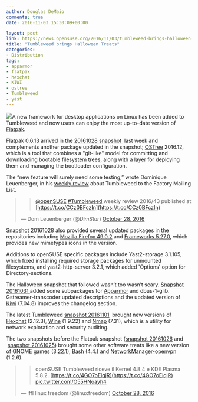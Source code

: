 ```yaml
---
author: Douglas DeMaio
comments: true
date: 2016-11-03 15:30:09+00:00

layout: post
link: https://news.opensuse.org/2016/11/03/tumbleweed-brings-halloween-treats/
title: "Tumbleweed brings Halloween Treats"
categories:
- Distribution
tags:
- apparmor
- flatpak
- hexchat
- KIWI
- ostree
- Tumbleweed
- yast
---
```

![](http://t11.deviantart.net/13Cgm_MTxwVA5G6Zipi1CnBO1wo=/300x200/filters:fixed_height(100,100):origin()/pre03/dea9/th/pre/f/2008/305/3/e/3e18fc7231ad42217914c48bd7c0f6f8.png)A new framework for desktop applications on Linux has been added to Tumbleweed and now users can enjoy the most up-to-date version of [Flatpak](http://flatpak.org/).

Flatpak 0.6.13 arrived in the [20161028 snapshot ](https://lists.opensuse.org/opensuse-factory/2016-10/msg00672.html) last week and complements another package updated in the snapshot; [OSTree](https://ostree.readthedocs.io/en/latest/) 2016.12, which is a tool that combines a "git-like" model for committing and downloading bootable filesystem trees, along with a layer for deploying them and managing the bootloader configuration.

The “new feature will surely need some testing,” wrote Dominique Leuenberger, in his [weekly review](https://lists.opensuse.org/opensuse-factory/2016-10/msg00645.html) about Tumbleweed to the Factory Mailing List.


<blockquote>

> 
> [@openSUSE](https://twitter.com/openSUSE) [#Tumbleweed](https://twitter.com/hashtag/Tumbleweed?src=hash) weekly review 2016/43 published at [https://t.co/CCz0BFczIn](https://t.co/CCz0BFczIn)
> 
> 
— Dom Leuenberger (@_DimStar_) [October 28, 2016](https://twitter.com/_DimStar_/status/791993389222854657)</blockquote>




[Snapshot 20161028](https://lists.opensuse.org/opensuse-factory/2016-10/msg00672.html) also provided several updated packages in the repositories including [Mozilla Firefox 49.0.2](https://www.mozilla.org/en-US/firefox/49.0.2/releasenotes/) and [Frameworks 5.27.0](https://www.kde.org/announcements/kde-frameworks-5.27.0.php), which provides new mimetypes icons in the version.

<!-- more -->Additions to openSUSE specific packages include Yast2-storage 3.1.105, which fixed installing required storage packages for unmounted filesystems, and yast2-http-server 3.2.1, which added 'Options' option for Directory-sections.

The Halloween snapshot that followed wasn’t too wasn’t scary. [Snapshot 20161031 ](https://lists.opensuse.org/opensuse-factory/2016-11/msg00012.html)added some subpackages for [Apparmor](http://wiki.apparmor.net/index.php/Main_Page) and dbus-1-glib. Gstreamer-transcoder updated descriptions and the updated version of [Kiwi](http://opensuse.github.io/kiwi/) (7.04.8) improves the changelog section.

The latest Tumbleweed [snapshot 20161101](https://lists.opensuse.org/opensuse-factory/2016-11/msg00032.html)  brought new versions of [Hexchat](https://hexchat.github.io) (2.12.3), [Wine](https://www.winehq.org/announce/1.9.22) (1.9.22) and [Nmap](https://nmap.org/) (7.31), which is a utility for network exploration and security auditing.

The two snapshots before the Flatpak snapshot ([snapshot 20161026](https://lists.opensuse.org/opensuse-factory/2016-10/msg00633.html) and  [snapshot 20161025](https://lists.opensuse.org/opensuse-factory/2016-10/msg00618.html)) brought some other software treats like a new version of GNOME games (3.22.1), [Bash](https://www.gnu.org/software/bash/) (4.4.) and [NetworkManager-openvpn](https://openvpn.net/) (1.2.6).


<blockquote>

> 
> openSUSE Tumbleweed riceve il Kernel 4.8.4 e KDE Plasma 5.8.2. [https://t.co/4GO7oEiqjR](https://t.co/4GO7oEiqjR) [pic.twitter.com/O55HNoayh4](https://t.co/O55HNoayh4)
> 
> 
— lffl linux freedom (@linuxfreedom) [October 28, 2016](https://twitter.com/linuxfreedom/status/791949685426487301)</blockquote>


		
